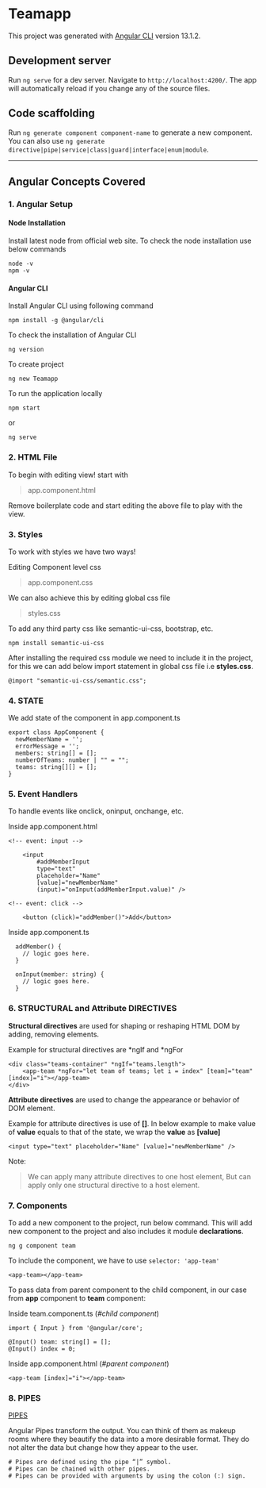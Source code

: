 # Teamapp

This project was generated with [Angular CLI](https://github.com/angular/angular-cli) version 13.1.2.

## Development server

Run `ng serve` for a dev server. Navigate to `http://localhost:4200/`. The app will automatically reload if you change any of the source files.

## Code scaffolding

Run `ng generate component component-name` to generate a new component. You can also use `ng generate directive|pipe|service|class|guard|interface|enum|module`.


***

## Angular Concepts Covered

### 1. Angular Setup

#### Node Installation
Install latest node from official web site.
To check the node installation use below commands
```
node -v
npm -v
```
#### Angular CLI
Install Angular CLI using following command
```
npm install -g @angular/cli
```
To check the installation of Angular CLI
```
ng version
```
To create project
```
ng new Teamapp
```
To run the application locally 
```
npm start
```
or
```
ng serve
```

### 2. HTML File
To begin with editing view! start with 
>app.component.html

Remove boilerplate code and start editing the above file to play with the view.

### 3. Styles
To work with styles we have two ways!

Editing Component level css

>app.component.css

We can also achieve this by editing global css file
>styles.css

To add any third party css like semantic-ui-css, bootstrap, etc.

```
npm install semantic-ui-css
```

After installing the required css module we need to include it in the project, for this we can add below import statement in global css file i.e **styles.css**.

```
@import "semantic-ui-css/semantic.css";
```
### 4. STATE
We add state of the component in app.component.ts
```
export class AppComponent {
  newMemberName = '';
  errorMessage = '';
  members: string[] = [];
  numberOfTeams: number | "" = "";
  teams: string[][] = [];
}
```
### 5. Event Handlers
To handle events like onclick, oninput, onchange, etc.


Inside app.component.html

```
<!-- event: input -->

    <input 
        #addMemberInput 
        type="text"
        placeholder="Name"
        [value]="newMemberName"
        (input)="onInput(addMemberInput.value)" />

<!-- event: click -->

    <button (click)="addMember()">Add</button>

```

Inside app.component.ts

```
  addMember() {
    // logic goes here.
  }

  onInput(member: string) {
    // logic goes here.
  }
```

### 6. STRUCTURAL and Attribute DIRECTIVES

**Structural directives** are used for shaping or reshaping HTML DOM by adding, removing elements.

Example for structural directives are *ngIf and *ngFor

```
<div class="teams-container" *ngIf="teams.length">
    <app-team *ngFor="let team of teams; let i = index" [team]="team" [index]="i"></app-team>
</div>
```

**Attribute directives** are used to change the appearance or behavior of DOM element.

Example for attribute directives is use of **[]**. In below example to make value of **value** equals to that of the state, we wrap the **value** as **[value]**

```
<input type="text" placeholder="Name" [value]="newMemberName" />
```

Note:
> We can apply many attribute directives to one host element, But can apply only one structural directive to a host element.

### 7. Components

To add a new component to the project, run below command. This will add new component to the project and also includes it module **declarations**.
```
ng g component team
```

To include the component, we have to use ```selector: 'app-team'```
```
<app-team></app-team>
```
To pass data from parent component to the child component, in our case from **app** component to **team** component:

Inside team.component.ts (*#child component*)

```
import { Input } from '@angular/core';

@Input() team: string[] = [];
@Input() index = 0;
```

Inside app.component.html (*#parent component*)

```
<app-team [index]="i"></app-team>
```

### 8. PIPES
[PIPES](https://angular.io/api?type=pipe)

Angular Pipes transform the output. You can think of them as makeup rooms where they beautify the data into a more desirable format. They do not alter the data but change how they appear to the user.

    # Pipes are defined using the pipe “|” symbol.
    # Pipes can be chained with other pipes.
    # Pipes can be provided with arguments by using the colon (:) sign.